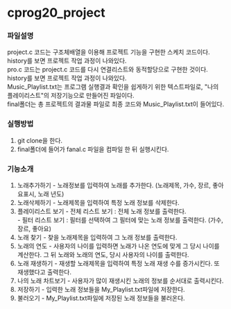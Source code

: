 # cprog20_project

### 파일설명
project.c 코드는 구조체배열을 이용해 프로젝트 기능을 구현한 스케치 코드이다. history를 보면 프로젝트 작업 과정이 나와있다.  
pro.c 코드는 project.c 코드를 다시 연결리스트와 동적할당으로 구현한 것이다. history를 보면 프로젝트 작업 과정이 나와있다.   
Music_Playlist.txt는 프로그램 실행결과 확인을 쉽게하기 위한 텍스트파일로, "나의 플레이리스트"의 저장기능으로 만들어진 파일이다.  
final폴더는 총 프로젝트의 결과물 파일로 최종 코드와 Music_Playlist.txt이 들어있다.  

### 실행방법
1. git clone을 한다.  
2. final폴더에 들어가 fanal.c 파일을 컴파일 한 뒤 실행시킨다. 

### 기능소개
1. 노래추가하기 - 노래정보를 입력하여 노래를 추가한다. (노래제목, 가수, 장르, 좋아요표시, 노래 년도)  
2. 노래삭제하기 - 노래제목을 입력하여 특정 노래 정보를 삭제한다. 
3. 플레이리스트 보기 - 전체 리스트 보기 : 전체 노래 정보를 출력한다.   
                             - 필터 리스트 보기 : 필터를 선택하여 그 필터에 맞는 노래 정보를 출력한다. (가수, 장르, 좋아요)  
4. 노래 찾기 - 찾을 노래제목을 입력하여 그 노래 정보를 출력한다.
5. 노래의 연도 - 사용자의 나이를 입력하면 노래가 나온 연도에 맞게 그 당시 나이를 계산한다. 그 뒤 노래와 노래의 연도, 당시 사용자의 나이를 출력한다.  
6. 노래 재생하기 - 재생할 노래제목을 입력하여 특정 노래 재생 수를 증가시킨다. 또 재생했다고 출력한다.  
7. 나의 노래 차트보기 - 사용자가 많이 재생시킨 노래의 정보를 순서대로 출력시킨다. 
8. 저장하기 - 입력한 노래 정보들을 My_Playlist.txt파일에 저장한다.
9. 불러오기 - My_Playlist.txt파일에 저장된 노래 정보들을 불러온다.


